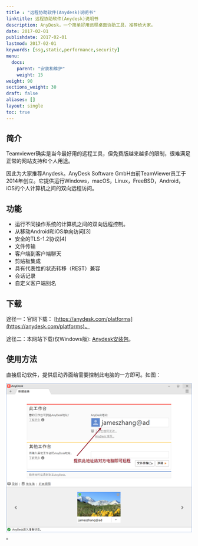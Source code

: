 ```yaml
---
title : "远程协助软件(Anydesk)说明书"
linktitle: 远程协助软件(Anydesk)说明书
description: AnyDesk，一个简单好用远程桌面协助工具，推荐给大家。
date: 2017-02-01
publishdate: 2017-02-01
lastmod: 2017-02-01
keywords: [ssg,static,performance,security]
menu:
  docs:
    parent: "安装和维护"
    weight: 15
weight: 90
sections_weight: 30
draft: false
aliases: []
layout: single
toc: true
---
```


## 简介

Teamviewer确实是当今最好用的远程工具，但免费版越来越多的限制，很难满足正常的网站支持和个人用途。

因此为大家推荐Anydesk。AnyDesk Software GmbH由前TeamViewer员工于2014年创立。它提供运行Windows，macOS，Linux，FreeBSD，Android，iOS的个人计算机之间的双向远程访问。

## 功能

- 运行不同操作系统的计算机之间的双向远程控制。
- 从移动Android和iOS单向访问[3]
- 安全的TLS-1.2协议[4]
- 文件传输
- 客户端到客户端聊天
- 剪贴板集成
- 具有代表性的状态转移（REST）兼容
- 会话记录
- 自定义客户端别名

## 下载

途径一：官网下载：
[https://anydesk.com/platforms](https://anydesk.com/platforms)。

途径二：本网站下载(仅Windows版):
[Anydesk安装包](attachment/anydesk.exe)。

## 使用方法

直接启动软件，提供启动界面给需要控制此电脑的一方即可。如图：

![Anydesk启动](images/anydesk-1.png)。
